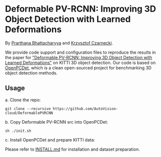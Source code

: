 # Deformable PV-RCNN: Improving 3D Object Detection with Learned Deformations

By [Prarthana Bhattacharyya](https://scholar.google.com/citations?user=v6pGkNQAAAAJ&hl=en) and [Krzysztof Czarnecki](https://scholar.google.com/citations?hl=en&user=ZzCpumQAAAAJ).

We provide code support and configuration files to reproduce the results in the paper for
["Deformable PV-RCNN: Improving 3D Object Detection with Learned Deformations"](https://arxiv.org/abs/2008.08766) on KITTI 3D object detection. Our code is based on [OpenPCDet](https://github.com/open-mmlab/OpenPCDet), which is a clean open-sourced project for benchmarking 3D object detection methods. 

## Usage
a. Clone the repo:
```
git clone --recursive https://github.com/AutoVision-cloud/DeformablePVRCNN
```
b. Copy Deformable PV-RCNN src into OpenPCDet: 
```
sh ./init.sh
```

c. Install OpenPCDet and prepare KITTI data:

Please refer to [INSTALL.md](docs/INSTALL.md) for installation and dataset preparation.

